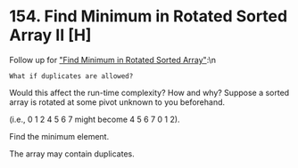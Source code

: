 # 154. Find Minimum in Rotated Sorted Array II [H]

Follow up for ["Find Minimum in Rotated Sorted Array"](https://leetcode.com/problems/find-minimum-in-rotated-sorted-array/):\n
```
What if duplicates are allowed?
```
Would this affect the run-time complexity? How and why?
Suppose a sorted array is rotated at some pivot unknown to you beforehand.

(i.e., 0 1 2 4 5 6 7 might become 4 5 6 7 0 1 2).

Find the minimum element.

The array may contain duplicates.

